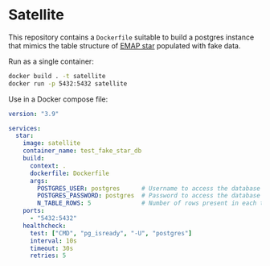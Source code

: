 # Satellite

This repository contains a `Dockerfile` suitable to build a postgres instance
that mimics the table structure of
[EMAP star](https://github.com/inform-health-informatics/Inform-DB) populated
with fake data.

Run as a single container:
```bash
docker build . -t satellite
docker run -p 5432:5432 satellite
```

Use in a Docker compose file:
```yaml
version: "3.9"

services:
  star:
    image: satellite
    container_name: test_fake_star_db
    build:
      context: .
      dockerfile: Dockerfile
      args:
        POSTGRES_USER: postgres      # Username to access the database
        POSTGRES_PASSWORD: postgres  # Password to access the database
        N_TABLE_ROWS: 5              # Number of rows present in each table
    ports:
      - "5432:5432"
    healthcheck:
      test: ["CMD", "pg_isready", "-U", "postgres"]
      interval: 10s
      timeout: 30s
      retries: 5
```
